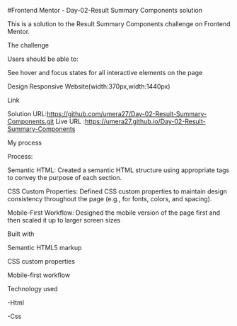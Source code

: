 #Frontend Mentor - Day-02-Result Summary Components solution


This is a solution to the Result Summary Components challenge on Frontend Mentor.

The challenge


Users should be able to:

See hover and focus states for all interactive elements on the page

Design Responsive Website(width:370px,width:1440px)
 
Link


Solution URL:https://github.com/umera27/Day-02-Result-Summary-Components.git
Live URL :https://umera27.github.io/Day-02-Result-Summary-Components

My process

Process:

Semantic HTML: Created a semantic HTML structure using appropriate tags to convey the purpose of each section.

CSS Custom Properties: Defined CSS custom properties to maintain design consistency throughout the page (e.g., for fonts, colors, and spacing).

Mobile-First Workflow: Designed the mobile version of the page first and then scaled it up to larger screen sizes

Built with

Semantic HTML5 markup

CSS custom properties

Mobile-first workflow

Technology used

-Html

-Css

